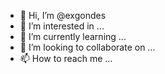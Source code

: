 - 👋 Hi, I’m @exgondes
- 👀 I’m interested in ...
- 🌱 I’m currently learning ...
- 💞️ I’m looking to collaborate on ...
- 📫 How to reach me ...

<!---
exgondes/exgondes is a ✨ special ✨ repository because its `README.md` (this file) appears on your GitHub profile.
You can click the Preview link to take a look at your changes.
--->
